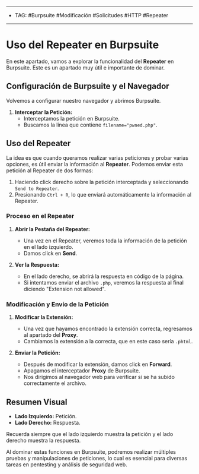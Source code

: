 

----
- TAG: #Burpsuite #Modificación #Solicitudes #HTTP #Repeater
---
# Uso del Repeater en Burpsuite

En este apartado, vamos a explorar la funcionalidad del **Repeater** en Burpsuite. Este es un apartado muy útil e importante de dominar.

## Configuración de Burpsuite y el Navegador

Volvemos a configurar nuestro navegador y abrimos Burpsuite.

1. **Interceptar la Petición:**
   - Interceptamos la petición en Burpsuite.
   - Buscamos la línea que contiene `filename="pwned.php"`.

## Uso del Repeater

La idea es que cuando queramos realizar varias peticiones y probar varias opciones, es útil enviar la información al **Repeater**. Podemos enviar esta petición al Repeater de dos formas:

1. Haciendo click derecho sobre la petición interceptada y seleccionando `Send to Repeater`.
2. Presionando `Ctrl + R`, lo que enviará automáticamente la información al Repeater.

### Proceso en el Repeater

1. **Abrir la Pestaña del Repeater:**
   - Una vez en el Repeater, veremos toda la información de la petición en el lado izquierdo.
   - Damos click en **Send**.

2. **Ver la Respuesta:**
   - En el lado derecho, se abrirá la respuesta en código de la página.
   - Si intentamos enviar el archivo `.php`, veremos la respuesta al final diciendo "Extension not allowed".

### Modificación y Envío de la Petición

1. **Modificar la Extensión:**
   - Una vez que hayamos encontrado la extensión correcta, regresamos al apartado del **Proxy**.
   - Cambiamos la extensión a la correcta, que en este caso sería `.phtml`.

2. **Enviar la Petición:**
   - Después de modificar la extensión, damos click en **Forward**.
   - Apagamos el interceptador **Proxy** de Burpsuite.
   - Nos dirigimos al navegador web para verificar si se ha subido correctamente el archivo.

## Resumen Visual

- **Lado Izquierdo:** Petición.
- **Lado Derecho:** Respuesta.

Recuerda siempre que el lado izquierdo muestra la petición y el lado derecho muestra la respuesta. 

Al dominar estas funciones en Burpsuite, podremos realizar múltiples pruebas y manipulaciones de peticiones, lo cual es esencial para diversas tareas en pentesting y análisis de seguridad web.

